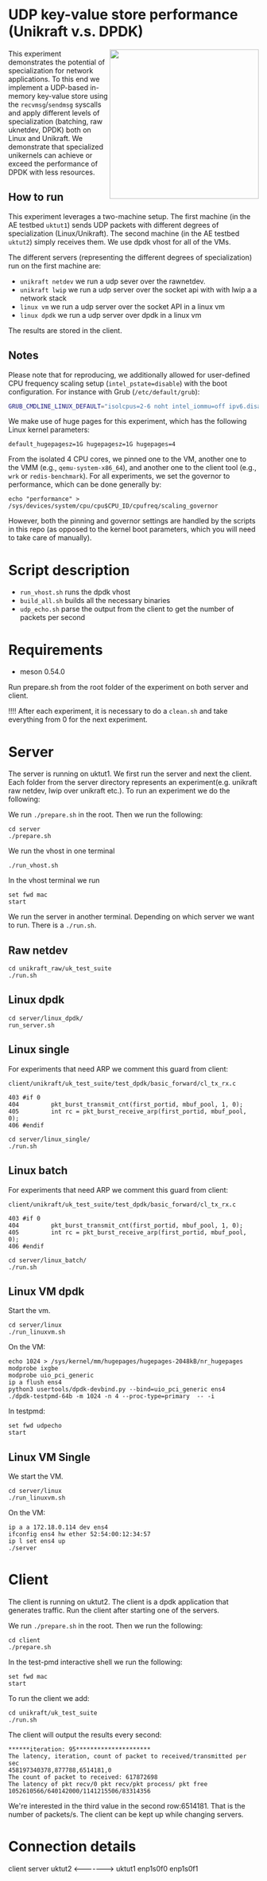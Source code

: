 # UDP key-value store performance (Unikraft v.s. DPDK)

<img align="right" src="../../plots/tab_04_kvs_compare.svg" width="300" />

This experiment demonstrates the potential of specialization for
network applications. To this end we implement a UDP-based in-memory
key-value store using the `recvmsg`/`sendmsg` syscalls and apply
different levels of specialization (batching, raw uknetdev, DPDK) both
on Linux and Unikraft. We demonstrate that specialized unikernels can
achieve or exceed the performance of DPDK with less resources.

## How to run

This experiment leverages a two-machine setup. The first machine (in
the AE testbed `uktut1`) sends UDP packets with different degrees of
specialization (Linux/Unikraft). The second machine (in the AE testbed
`uktut2`) simply receives them. We use dpdk vhost for all of the VMs.

The different servers (representing the different degrees of
specialization) run on the first machine are:
* `unikraft netdev` we run a udp sever over the rawnetdev.
* `unikraft lwip` we run a udp server over the socket api with with lwip a a network stack
* `linux vm` we run a udp server over the socket API in a linux vm
* `linux dpdk` we run a udp server over dpdk in a linux vm

The results are stored in the client.

## Notes

Please note that for reproducing, we additionally allowed for user-defined CPU
frequency scaling setup (`intel_pstate=disable`) with the boot configuration.
For instance with Grub (`/etc/default/grub`):

``` bash
GRUB_CMDLINE_LINUX_DEFAULT="isolcpus=2-6 noht intel_iommu=off ipv6.disable=1 intel_pstate=disable"
```

We make use of huge pages for this experiment, which has the following Linux
kernel parameters:

```
default_hugepagesz=1G hugepagesz=1G hugepages=4
```

From the isolated 4 CPU cores, we pinned one to the VM, another one to the VMM
(e.g., `qemu-system-x86_64`), and another one to the client tool (e.g., `wrk` or
`redis-benchmark`).  For all experiments, we set the governor to performance,
which can be done generally by:

```
echo "performance" > /sys/devices/system/cpu/cpu$CPU_ID/cpufreq/scaling_governor
```

However, both the pinning and governor settings are handled by the scripts in
this repo (as opposed to the kernel boot parameters, which you will need to take
care of manually).

# Script description

* `run_vhost.sh` runs the dpdk vhost
* `build_all.sh` builds all the necessary binaries
* `udp_echo.sh` parse the output from the client to get the number of packets per second

# Requirements

* meson 0.54.0

Run prepare.sh from the root folder of the experiment on both server and client.

!!!! After each experiment, it is necessary to do a `clean.sh` and take everything from
0 for the next experiment.


# Server

The server is running on uktut1. We first run the server and next the
client. Each folder from the server directory represents an
experiment(e.g. unikraft raw netdev, lwip over unikraft etc.). To run
an experiment we do the following:

We run `./prepare.sh` in the root. Then we run the following:
```
cd server
./prepare.sh 
```

We run the vhost in one terminal
```
./run_vhost.sh
```
In the vhost terminal we run
```
set fwd mac
start
```

We run the server in another terminal. Depending on which server we want to run. There is a `./run.sh`. 

## Raw netdev
```
cd unikraft_raw/uk_test_suite
./run.sh
```

## Linux dpdk
```
cd server/linux_dpdk/
run_server.sh
```

## Linux single
For experiments that need ARP we comment this guard from client:

`client/unikraft/uk_test_suite/test_dpdk/basic_forward/cl_tx_rx.c`

```
403 #if 0
404         pkt_burst_transmit_cnt(first_portid, mbuf_pool, 1, 0);
405         int rc = pkt_burst_receive_arp(first_portid, mbuf_pool, 0);
406 #endif
```

```
cd server/linux_single/
./run.sh
```


## Linux batch

For experiments that need ARP we comment this guard from client:

`client/unikraft/uk_test_suite/test_dpdk/basic_forward/cl_tx_rx.c`

```
403 #if 0
404         pkt_burst_transmit_cnt(first_portid, mbuf_pool, 1, 0);
405         int rc = pkt_burst_receive_arp(first_portid, mbuf_pool, 0);
406 #endif
```

```
cd server/linux_batch/
./run.sh
```

## Linux VM dpdk
Start the vm.
```
cd server/linux
./run_linuxvm.sh
```

On the VM:
```
echo 1024 > /sys/kernel/mm/hugepages/hugepages-2048kB/nr_hugepages
modprobe ixgbe
modprobe uio_pci_generic
ip a flush ens4
python3 usertools/dpdk-devbind.py --bind=uio_pci_generic ens4
./dpdk-testpmd-64b -m 1024 -n 4 --proc-type=primary  -- -i
```

In testpmd:
```
set fwd udpecho
start
```

## Linux VM Single
We start the VM.

```
cd server/linux
./run_linuxvm.sh
```

On the VM:
```
ip a a 172.18.0.114 dev ens4
ifconfig ens4 hw ether 52:54:00:12:34:57
ip l set ens4 up
./server
```


# Client
The client is running on uktut2. The client is a dpdk application that generates traffic. Run the client after starting one of the servers.

We run `./prepare.sh` in the root. Then we run the following:
```
cd client
./prepare.sh
```

In the test-pmd interactive shell we run the following:
```
set fwd mac
start
```

To run the client we add:
```
cd unikraft/uk_test_suite
./run.sh
```

The client will output the results every second:
```
******iteration: 95*********************                
The latency, iteration, count of packet to received/transmitted per sec
458197340378,877788,6514181,0                           
The count of packet to received: 617872698                             
The latency of pkt recv/0 pkt recv/pkt process/ pkt free
1052610566/640142000/1141215506/83314356  
```
We're interested in the third value in the second row:6514181. That 
is the number of packets/s. The client can be kept up while changing servers.

# Connection details
client                server
uktut2      <-------> uktut1
enp1s0f0 	      enp1s0f1
